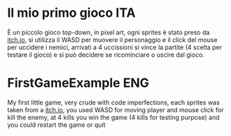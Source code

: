 # Il mio primo gioco ITA
È un piccolo gioco top-down, in pixel art, ogni sprites è stato preso da [itch.io](https://itch.io/), si utilizza il WASD per muovere il personaggio e il click del mouse per uccidere i nemici, arrivati a 4 uccissioni si vince la partite (4 scelta per testare il gioco) e si può decidere se ricominciare o uscire dal gioco. 

# FirstGameExample ENG
My first little game, very crude with code imperfections, each sprites was taken from a [itch.io](https://itch.io/), you used WASD for moving player and mouse click for kill the enemy, at 4 kills you win the game (4 kills for testing purpose) and you could restart the game or quit
